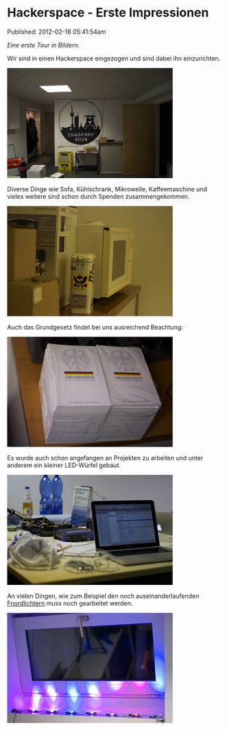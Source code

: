 Hackerspace - Erste Impressionen
==========
Published: 2012-02-18 05:41:54am


*Eine erste Tour in Bildern.*

Wir sind in einen Hackerspace eingezogen und sind dabei ihn einzurichten.</p>

<a class="news-picture" href="/media/2012-02-18/Raum.jpg"><img title="Mate ist übrigens auch da." src="/media/2012-02-18/Raum_small.jpg" /></a>

Diverse Dinge wie Sofa, Kühlschrank, Mikrowelle, Kaffeemaschine und vieles weitere sind schon durch Spenden zusammengekommen.

<a href="/media/2012-02-18/Kuechengeraete.jpg"><img title="Ja, das ist wirklich die Kaffeedose." src="/media/2012-02-18/Kuechengeraete_small.jpg" /></a>

Auch das Grundgesetz findet bei uns ausreichend Beachtung:

<a href="/media/2012-02-18/Grundgesetze.jpg"><img title="Warum? Darum!" src="/media/2012-02-18/Grundgesetze_small.jpg" /></a>

Es wurde auch schon angefangen an Projekten zu arbeiten und unter anderem ein kleiner LED-Würfel gebaut.

<a href="/media/2012-02-18/Arbeitstisch.jpg"><img title="Die Obstquote wird wohl noch fallen." src="/media/2012-02-18/Arbeitstisch_small.jpg" /></a>

An vielen Dingen, wie zum Beispiel den noch auseinanderlaufenden [Fnordlichtern](http://wiki.lochraster.org/wiki/Fnordlichtmini) muss noch gearbeitet werden.

<a href="/media/2012-02-18/Beleuchtung.jpg"><img title="If is smells like chicken..." src="/media/2012-02-18/Beleuchtung_small.jpg" /></a>
